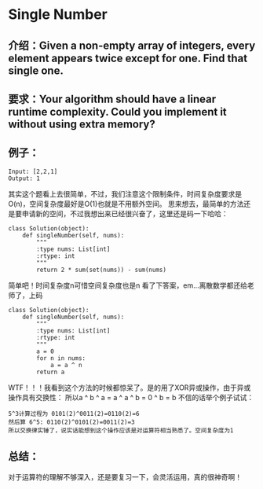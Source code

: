 # Single Number
## 介绍：Given a non-empty array of integers, every element appears twice except for one. Find that single one.
## 要求：Your algorithm should have a linear runtime complexity. Could you implement it without using extra memory?
## 例子：
```
Input: [2,2,1]
Output: 1
```
其实这个题看上去很简单，不过，我们注意这个限制条件，时间复杂度要求是O(n)，空间复杂度最好是O(1)也就是不用额外空间。
思来想去，最简单的方法还是要申请新的空间，不过我想出来已经很兴奋了，这里还是码一下哈哈：
```
class Solution(object):
    def singleNumber(self, nums):
        """
        :type nums: List[int]
        :rtype: int
        """
        return 2 * sum(set(nums)) - sum(nums)
```
简单吧！时间复杂度n可惜空间复杂度也是n
看了下答案，em...离散数学都还给老师了，上码
```
class Solution(object):
    def singleNumber(self, nums):
        """
        :type nums: List[int]
        :rtype: int
        """
        a = 0
        for n in nums:
            a = a ^ n
        return a
```
WTF！！！我看到这个方法的时候都惊呆了。是的用了XOR异或操作，由于异或操作具有交换性：
所以a ^ b ^ a = a ^ a ^ b = 0 ^ b = b
不信的话举个例子试试：
```
5^3计算过程为 0101(2)^0011(2)=0110(2)=6
然后算 6^5: 0110(2)^0101(2)=0011(2)=3
所以交换律实锤了，说实话能想到这个操作应该是对运算符相当熟悉了。空间复杂度为1
```


## 总结：
对于运算符的理解不够深入，还是要复习一下，会灵活运用，真的很神奇啊！
